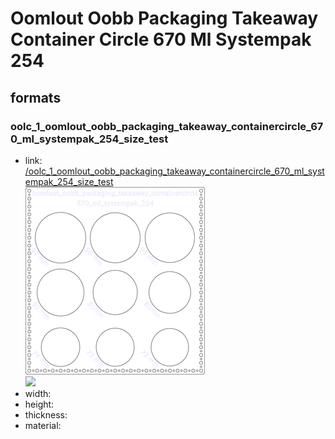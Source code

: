 # Oomlout Oobb Packaging Takeaway Container Circle 670 Ml Systempak 254


## formats

### oolc_1_oomlout_oobb_packaging_takeaway_containercircle_670_ml_systempak_254_size_test
* link: [/oolc_1_oomlout_oobb_packaging_takeaway_containercircle_670_ml_systempak_254_size_test](oolc_1_oomlout_oobb_packaging_takeaway_containercircle_670_ml_systempak_254_size_test)  
![](oolc_1_oomlout_oobb_packaging_takeaway_containercircle_670_ml_systempak_254_size_test/working_300.png)  
![](oolc_1_oomlout_oobb_packaging_takeaway_containercircle_670_ml_systempak_254_size_test/image_300.jpg)  
* width:   
* height:   
* thickness:   
* material:   
 
